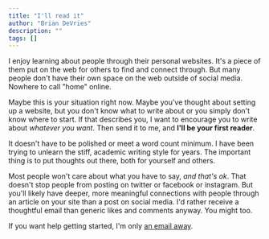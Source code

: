 ```yaml
---
title: "I'll read it"
author: "Brian DeVries"
description: ""
tags: []
---
```


I enjoy learning about people through their personal websites. It's a piece of them put on the web for others to find and connect through. But many people don't have their own space on the web outside of social media. Nowhere to call "home" online.

Maybe this is your situation right now. Maybe you've thought about setting up a website, but you don't know what to write about or you simply don't know where to start. If that describes you, I want to encourage you to write about _whatever you want_. Then send it to me, and **I'll be your first reader**.

It doesn't have to be polished or meet a word count minimum. I have been trying to unlearn the stiff, academic writing style for years. The important thing is to put thoughts out there, both for yourself and others.

Most people won't care about what you have to say, _and that's ok_. That doesn't stop people from posting on twitter or facebook or instagram. But you'll likely have deeper, more meaningful connections with people through an article on your site than a post on social media. I'd rather receive a thoughtful email than generic likes and comments anyway. You might too.

If you want help getting started, I'm only [an email away](mailto:brian@brianjdevries).
